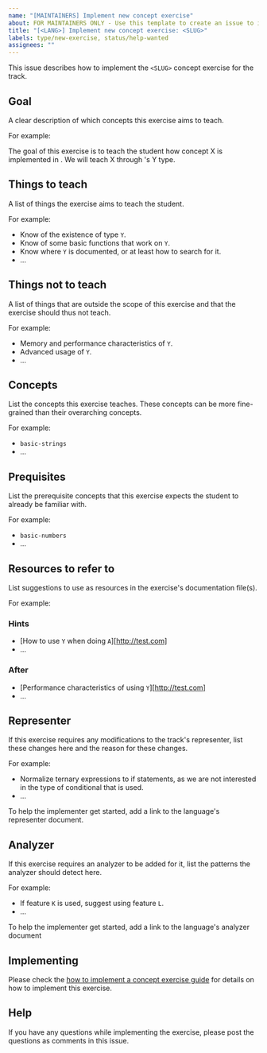 ```yaml
---
name: "[MAINTAINERS] Implement new concept exercise"
about: FOR MAINTAINERS ONLY - Use this template to create an issue to implement a concept exercise
title: "[<LANG>] Implement new concept exercise: <SLUG>"
labels: type/new-exercise, status/help-wanted
assignees: ""
---
```


This issue describes how to implement the `<SLUG>` concept exercise for the <LANG> track.

## Goal

A clear description of which concepts this exercise aims to teach.

For example:

The goal of this exercise is to teach the student how concept X is implemented in <LANG>. We will teach X through <LANG>'s Y type.

## Things to teach

A list of things the exercise aims to teach the student.

For example:

- Know of the existence of type `Y`.
- Know of some basic functions that work on `Y`.
- Know where `Y` is documented, or at least how to search for it.
- ...

## Things not to teach

A list of things that are outside the scope of this exercise and that the exercise should thus not teach.

For example:

- Memory and performance characteristics of `Y`.
- Advanced usage of `Y`.
- ...

## Concepts

List the concepts this exercise teaches. These concepts can be more fine-grained than their overarching concepts.

For example:

- `basic-strings`
- ...

## Prequisites

List the prerequisite concepts that this exercise expects the student to already be familiar with.

For example:

- `basic-numbers`
- ...

## Resources to refer to

List suggestions to use as resources in the exercise's documentation file(s).

For example:

### Hints

- [How to use `Y` when doing `A`][http://test.com]
- ...

### After

- [Performance characteristics of using `Y`][http://test.com]
- ...

## Representer

If this exercise requires any modifications to the track's representer, list these changes here and the reason for these changes.

For example:

- Normalize ternary expressions to if statements, as we are not interested in the type of conditional that is used.
- ...

To help the implementer get started, add a link to the language's representer document.

## Analyzer

If this exercise requires an analyzer to be added for it, list the patterns the analyzer should detect here.

For example:

- If feature `K` is used, suggest using feature `L`.
- ...

To help the implementer get started, add a link to the language's analyzer document

## Implementing

Please check the [how to implement a concept exercise guide][docs-how-to-implement-a-concept-exercise] for details on how to implement this exercise.

## Help

If you have any questions while implementing the exercise, please post the questions as comments in this issue.

[docs-how-to-implement-a-concept-exercise]: ./docs/how-to-implement-a-concept-exercise.md

